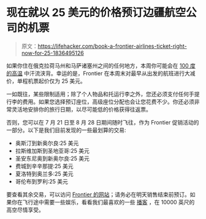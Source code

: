 # 现在就以 25 美元的价格预订边疆航空公司的机票

> 原文：<https://lifehacker.com/book-a-frontier-airlines-ticket-right-now-for-25-1836495126>

如果你住在俄克拉荷马州和马萨诸塞州之间的任何地方，本周你可能会在 [100 度的高温](https://www.nytimes.com/2019/07/17/us/weather-heat-wave.html) 中汗流浃背。幸运的是，Frontier 在本周末对最早从出发的航班进行大减价，单程机票起价仅为 25 美元。



一如既往，某些限制适用；除了个人物品和托运行李之外，您还必须支付任何手提行李的费用。如果您选择预订座位，高级座位分配也会让您花费不少。你还必须非常灵活地安排你的旅行日期，以尽可能低的价格获得往返票。

否则，您可以在 7 月 21 日至 8 月 28 日期间随时飞往，作为 Frontier 促销活动的一部分。以下是我们目前发现的一些最划算的交易:

*   奥斯汀到新奥尔良:25 美元
*   拉斯维加斯到圣地亚哥:25 美元
*   圣安东尼奥到新奥尔良:25 美元
*   费城到辛辛那提:25 美元
*   夏洛特到奥兰多:25 美元
*   哥伦布到罗利:25 美元

要查看其余交易，可以访问 [Frontier 的网站](https://www.flyfrontier.com/deals/flight-sales/)；请务必在明天销售结束前预订。如果你在飞行途中需要一些娱乐，看看我们最喜欢的一些 [播客](https://lifehacker.com/the-best-podcasts-to-binge-during-a-flight-1836494646) ，在 10000 英尺的高空尽情享受。